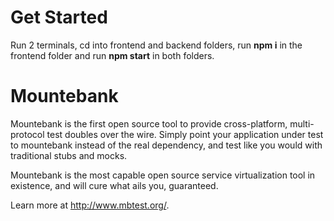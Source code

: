 # Get Started

Run 2 terminals, cd into frontend and backend folders, run **npm i** in the frontend folder and run **npm start** in both folders.

# Mountebank

Mountebank is the first open source tool to provide cross-platform, multi-protocol test doubles over the wire. Simply point your application under test to mountebank instead of the real dependency, and test like you would with traditional stubs and mocks.

Mountebank is the most capable open source service virtualization tool in existence, and will cure what ails you, guaranteed.

Learn more at http://www.mbtest.org/.



